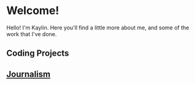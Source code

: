 # Welcome!

Hello! I'm Kaylin. Here you'll find a little more about me, and some of the work that I've done.

<h2>Coding Projects<h2>

<h2><a href="Journalism">Journalism</a><h2>
